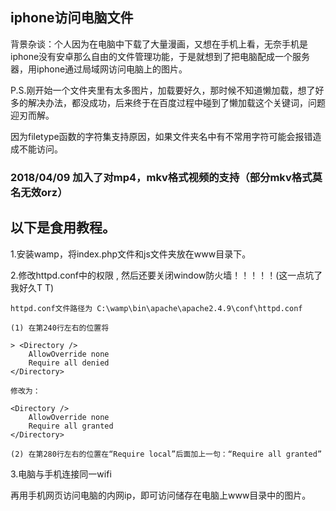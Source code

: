 ## iphone访问电脑文件


背景杂谈：个人因为在电脑中下载了大量漫画，又想在手机上看，无奈手机是iphone没有安卓那么自由的文件管理功能，于是就想到了把电脑配成一个服务器，用iphone通过局域网访问电脑上的图片。

P.S.刚开始一个文件夹里有太多图片，加载要好久，那时候不知道懒加载，想了好多的解决办法，都没成功，后来终于在百度过程中碰到了懒加载这个关键词，问题迎刃而解。

因为filetype函数的字符集支持原因，如果文件夹名中有不常用字符可能会报错造成不能访问。


### 2018/04/09 加入了对mp4，mkv格式视频的支持（部分mkv格式莫名无效orz）


## 以下是食用教程。

1.安装wamp，将index.php文件和js文件夹放在www目录下。

2.修改httpd.conf中的权限 , 然后还要关闭window防火墙！！！！！(这一点坑了我好久T T)

	httpd.conf文件路径为 C:\wamp\bin\apache\apache2.4.9\conf\httpd.conf
	
	(1) 在第240行左右的位置将
	
    > <Directory />  
        AllowOverride none  
        Require all denied  
    </Directory>  
	
	修改为：

    <Directory />  
        AllowOverride none  
        Require all granted  
    </Directory>  
	
	(2) 在第280行左右的位置在“Require local”后面加上一句：“Require all granted”
	
	

3.电脑与手机连接同一wifi

再用手机网页访问电脑的内网ip，即可访问储存在电脑上www目录中的图片。